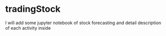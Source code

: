 # tradingStock
I will add some jupyter notebook of stock forecasting and detail description of each activity inside
